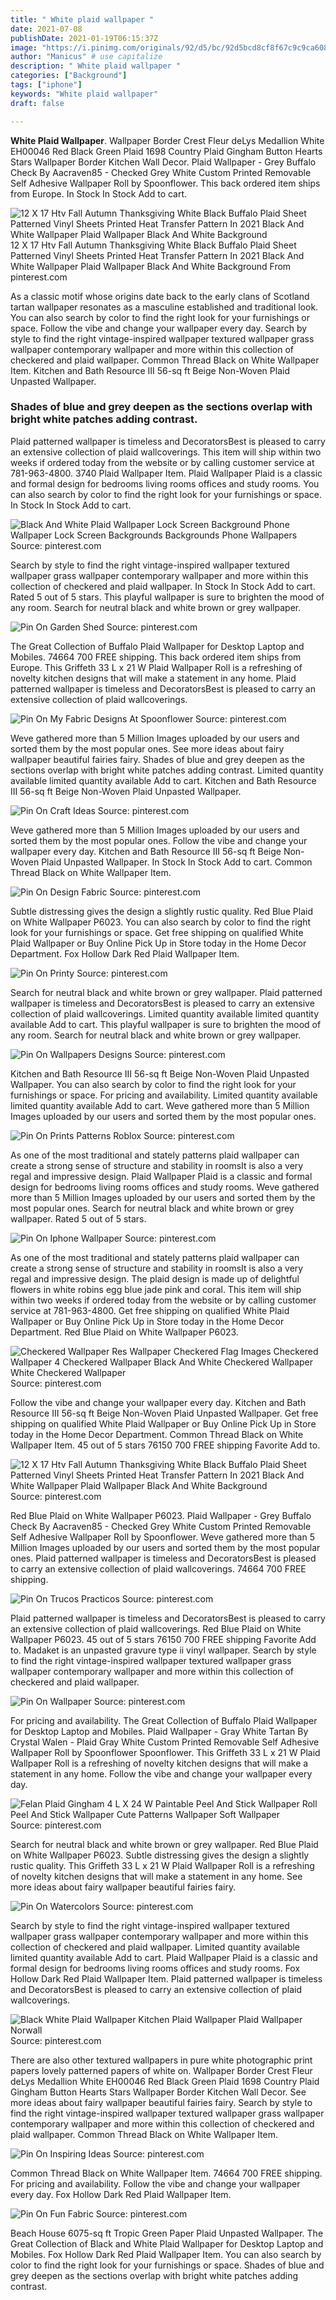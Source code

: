 ```yaml
---
title: " White plaid wallpaper "
date: 2021-07-08
publishDate: 2021-01-19T06:15:37Z
image: "https://i.pinimg.com/originals/92/d5/bc/92d5bcd8cf8f67c9c9ca608b71a61a1c.png"
author: "Manicus" # use capitalize
description: " White plaid wallpaper "
categories: ["Background"]
tags: ["iphone"]
keywords: "White plaid wallpaper"
draft: false

---
```



**White Plaid Wallpaper**. Wallpaper Border Crest Fleur deLys Medallion White EH00046 Red Black Green Plaid 1698 Country Plaid Gingham Button Hearts Stars Wallpaper Border Kitchen Wall Decor. Plaid Wallpaper - Grey Buffalo Check By Aacraven85 - Checked Grey White Custom Printed Removable Self Adhesive Wallpaper Roll by Spoonflower. This back ordered item ships from Europe. In Stock In Stock Add to cart.

![12 X 17 Htv Fall Autumn Thanksgiving White Black Buffalo Plaid Sheet Patterned Vinyl Sheets Printed Heat Transfer Pattern In 2021 Black And White Wallpaper Plaid Wallpaper Black And White Background](https://i.pinimg.com/originals/cf/63/2e/cf632e52ed77d567cf8f8c3ce28f0fdf.jpg "12 X 17 Htv Fall Autumn Thanksgiving White Black Buffalo Plaid Sheet Patterned Vinyl Sheets Printed Heat Transfer Pattern In 2021 Black And White Wallpaper Plaid Wallpaper Black And White Background")
12 X 17 Htv Fall Autumn Thanksgiving White Black Buffalo Plaid Sheet Patterned Vinyl Sheets Printed Heat Transfer Pattern In 2021 Black And White Wallpaper Plaid Wallpaper Black And White Background From pinterest.com


As a classic motif whose origins date back to the early clans of Scotland tartan wallpaper resonates as a masculine established and traditional look. You can also search by color to find the right look for your furnishings or space. Follow the vibe and change your wallpaper every day. Search by style to find the right vintage-inspired wallpaper textured wallpaper grass wallpaper contemporary wallpaper and more within this collection of checkered and plaid wallpaper. Common Thread Black on White Wallpaper Item. Kitchen and Bath Resource III 56-sq ft Beige Non-Woven Plaid Unpasted Wallpaper.

### Shades of blue and grey deepen as the sections overlap with bright white patches adding contrast.

Plaid patterned wallpaper is timeless and DecoratorsBest is pleased to carry an extensive collection of plaid wallcoverings. This item will ship within two weeks if ordered today from the website or by calling customer service at 781-963-4800. 3740 Plaid Wallpaper Item. Plaid Wallpaper Plaid is a classic and formal design for bedrooms living rooms offices and study rooms. You can also search by color to find the right look for your furnishings or space. In Stock In Stock Add to cart.


![Black And White Plaid Wallpaper Lock Screen Background Phone Wallpaper Lock Screen Backgrounds Backgrounds Phone Wallpapers](https://i.pinimg.com/originals/90/22/74/902274a4ac87dbe6f407f5a32510888e.jpg "Black And White Plaid Wallpaper Lock Screen Background Phone Wallpaper Lock Screen Backgrounds Backgrounds Phone Wallpapers")
Source: pinterest.com

Search by style to find the right vintage-inspired wallpaper textured wallpaper grass wallpaper contemporary wallpaper and more within this collection of checkered and plaid wallpaper. In Stock In Stock Add to cart. Rated 5 out of 5 stars. This playful wallpaper is sure to brighten the mood of any room. Search for neutral black and white brown or grey wallpaper.

![Pin On Garden Shed](https://i.pinimg.com/originals/28/99/89/289989fc5314d91be4c58aaab3987858.png "Pin On Garden Shed")
Source: pinterest.com

The Great Collection of Buffalo Plaid Wallpaper for Desktop Laptop and Mobiles. 74664 700 FREE shipping. This back ordered item ships from Europe. This Griffeth 33 L x 21 W Plaid Wallpaper Roll is a refreshing of novelty kitchen designs that will make a statement in any home. Plaid patterned wallpaper is timeless and DecoratorsBest is pleased to carry an extensive collection of plaid wallcoverings.

![Pin On My Fabric Designs At Spoonflower](https://i.pinimg.com/originals/75/da/80/75da80b88e29c08dccab070804d4ba5c.png "Pin On My Fabric Designs At Spoonflower")
Source: pinterest.com

Weve gathered more than 5 Million Images uploaded by our users and sorted them by the most popular ones. See more ideas about fairy wallpaper beautiful fairies fairy. Shades of blue and grey deepen as the sections overlap with bright white patches adding contrast. Limited quantity available limited quantity available Add to cart. Kitchen and Bath Resource III 56-sq ft Beige Non-Woven Plaid Unpasted Wallpaper.

![Pin On Craft Ideas](https://i.pinimg.com/originals/32/75/55/3275552f394b02d8fa6d4c0575eafff5.jpg "Pin On Craft Ideas")
Source: pinterest.com

Weve gathered more than 5 Million Images uploaded by our users and sorted them by the most popular ones. Follow the vibe and change your wallpaper every day. Kitchen and Bath Resource III 56-sq ft Beige Non-Woven Plaid Unpasted Wallpaper. In Stock In Stock Add to cart. Common Thread Black on White Wallpaper Item.

![Pin On Design Fabric](https://i.pinimg.com/236x/b9/7c/9a/b97c9a991ed44d21f57805bad575bc7d--schumacher-print-patterns.jpg "Pin On Design Fabric")
Source: pinterest.com

Subtle distressing gives the design a slightly rustic quality. Red Blue Plaid on White Wallpaper P6023. You can also search by color to find the right look for your furnishings or space. Get free shipping on qualified White Plaid Wallpaper or Buy Online Pick Up in Store today in the Home Decor Department. Fox Hollow Dark Red Plaid Wallpaper Item.

![Pin On Printy](https://i.pinimg.com/736x/6c/91/51/6c9151732ac4a662061acffe8c30aa35.jpg "Pin On Printy")
Source: pinterest.com

Search for neutral black and white brown or grey wallpaper. Plaid patterned wallpaper is timeless and DecoratorsBest is pleased to carry an extensive collection of plaid wallcoverings. Limited quantity available limited quantity available Add to cart. This playful wallpaper is sure to brighten the mood of any room. Search for neutral black and white brown or grey wallpaper.

![Pin On Wallpapers Designs](https://i.pinimg.com/originals/e8/17/93/e81793a54d9f2c5f32b0cd26385a6ff2.jpg "Pin On Wallpapers Designs")
Source: pinterest.com

Kitchen and Bath Resource III 56-sq ft Beige Non-Woven Plaid Unpasted Wallpaper. You can also search by color to find the right look for your furnishings or space. For pricing and availability. Limited quantity available limited quantity available Add to cart. Weve gathered more than 5 Million Images uploaded by our users and sorted them by the most popular ones.

![Pin On Prints Patterns Roblox](https://i.pinimg.com/originals/ca/b2/20/cab220dd22a785236eeefbacd0a1b7f9.png "Pin On Prints Patterns Roblox")
Source: pinterest.com

As one of the most traditional and stately patterns plaid wallpaper can create a strong sense of structure and stability in roomsIt is also a very regal and impressive design. Plaid Wallpaper Plaid is a classic and formal design for bedrooms living rooms offices and study rooms. Weve gathered more than 5 Million Images uploaded by our users and sorted them by the most popular ones. Search for neutral black and white brown or grey wallpaper. Rated 5 out of 5 stars.

![Pin On Iphone Wallpaper](https://i.pinimg.com/originals/79/ae/55/79ae559212195524ba017efb04b8cdf1.jpg "Pin On Iphone Wallpaper")
Source: pinterest.com

As one of the most traditional and stately patterns plaid wallpaper can create a strong sense of structure and stability in roomsIt is also a very regal and impressive design. The plaid design is made up of delightful flowers in white robins egg blue jade pink and coral. This item will ship within two weeks if ordered today from the website or by calling customer service at 781-963-4800. Get free shipping on qualified White Plaid Wallpaper or Buy Online Pick Up in Store today in the Home Decor Department. Red Blue Plaid on White Wallpaper P6023.

![Checkered Wallpaper Res Wallpaper Checkered Flag Images Checkered Wallpaper 4 Checkered Wallpaper Black And White Checkered Wallpaper White Checkered Wallpaper](https://i.pinimg.com/originals/a1/4f/05/a14f0540e6244a08e3da283fe6201666.jpg "Checkered Wallpaper Res Wallpaper Checkered Flag Images Checkered Wallpaper 4 Checkered Wallpaper Black And White Checkered Wallpaper White Checkered Wallpaper")
Source: pinterest.com

Follow the vibe and change your wallpaper every day. Kitchen and Bath Resource III 56-sq ft Beige Non-Woven Plaid Unpasted Wallpaper. Get free shipping on qualified White Plaid Wallpaper or Buy Online Pick Up in Store today in the Home Decor Department. Common Thread Black on White Wallpaper Item. 45 out of 5 stars 76150 700 FREE shipping Favorite Add to.

![12 X 17 Htv Fall Autumn Thanksgiving White Black Buffalo Plaid Sheet Patterned Vinyl Sheets Printed Heat Transfer Pattern In 2021 Black And White Wallpaper Plaid Wallpaper Black And White Background](https://i.pinimg.com/originals/cf/63/2e/cf632e52ed77d567cf8f8c3ce28f0fdf.jpg "12 X 17 Htv Fall Autumn Thanksgiving White Black Buffalo Plaid Sheet Patterned Vinyl Sheets Printed Heat Transfer Pattern In 2021 Black And White Wallpaper Plaid Wallpaper Black And White Background")
Source: pinterest.com

Red Blue Plaid on White Wallpaper P6023. Plaid Wallpaper - Grey Buffalo Check By Aacraven85 - Checked Grey White Custom Printed Removable Self Adhesive Wallpaper Roll by Spoonflower. Weve gathered more than 5 Million Images uploaded by our users and sorted them by the most popular ones. Plaid patterned wallpaper is timeless and DecoratorsBest is pleased to carry an extensive collection of plaid wallcoverings. 74664 700 FREE shipping.

![Pin On Trucos Practicos](https://i.pinimg.com/736x/1f/5a/d5/1f5ad5febc00c19cd5f84e4d5aa09ff4.jpg "Pin On Trucos Practicos")
Source: pinterest.com

Plaid patterned wallpaper is timeless and DecoratorsBest is pleased to carry an extensive collection of plaid wallcoverings. Red Blue Plaid on White Wallpaper P6023. 45 out of 5 stars 76150 700 FREE shipping Favorite Add to. Madaket is an unpasted gravure type ii vinyl wallpaper. Search by style to find the right vintage-inspired wallpaper textured wallpaper grass wallpaper contemporary wallpaper and more within this collection of checkered and plaid wallpaper.

![Pin On Wallpaper](https://i.pinimg.com/originals/f0/b1/66/f0b1669ee2ee6fd9f568a4fd72b31f74.jpg "Pin On Wallpaper")
Source: pinterest.com

For pricing and availability. The Great Collection of Buffalo Plaid Wallpaper for Desktop Laptop and Mobiles. Plaid Wallpaper - Gray White Tartan By Crystal Walen - Plaid Gray White Custom Printed Removable Self Adhesive Wallpaper Roll by Spoonflower Spoonflower. This Griffeth 33 L x 21 W Plaid Wallpaper Roll is a refreshing of novelty kitchen designs that will make a statement in any home. Follow the vibe and change your wallpaper every day.

![Felan Plaid Gingham 4 L X 24 W Paintable Peel And Stick Wallpaper Roll Peel And Stick Wallpaper Cute Patterns Wallpaper Soft Wallpaper](https://i.pinimg.com/originals/e0/ae/bc/e0aebcf5c66f0ad9e613abcdd24914be.jpg "Felan Plaid Gingham 4 L X 24 W Paintable Peel And Stick Wallpaper Roll Peel And Stick Wallpaper Cute Patterns Wallpaper Soft Wallpaper")
Source: pinterest.com

Search for neutral black and white brown or grey wallpaper. Red Blue Plaid on White Wallpaper P6023. Subtle distressing gives the design a slightly rustic quality. This Griffeth 33 L x 21 W Plaid Wallpaper Roll is a refreshing of novelty kitchen designs that will make a statement in any home. See more ideas about fairy wallpaper beautiful fairies fairy.

![Pin On Watercolors](https://i.pinimg.com/736x/3b/03/b4/3b03b467ef9e8ce3966755f60bf13ec7.jpg "Pin On Watercolors")
Source: pinterest.com

Search by style to find the right vintage-inspired wallpaper textured wallpaper grass wallpaper contemporary wallpaper and more within this collection of checkered and plaid wallpaper. Limited quantity available limited quantity available Add to cart. Plaid Wallpaper Plaid is a classic and formal design for bedrooms living rooms offices and study rooms. Fox Hollow Dark Red Plaid Wallpaper Item. Plaid patterned wallpaper is timeless and DecoratorsBest is pleased to carry an extensive collection of plaid wallcoverings.

![Black White Plaid Wallpaper Kitchen Plaid Wallpaper Plaid Wallpaper Norwall](https://i.pinimg.com/originals/c8/0a/61/c80a617cd175cc4a22101bf979f94168.jpg "Black White Plaid Wallpaper Kitchen Plaid Wallpaper Plaid Wallpaper Norwall")
Source: pinterest.com

There are also other textured wallpapers in pure white photographic print papers lovely patterned papers of white on. Wallpaper Border Crest Fleur deLys Medallion White EH00046 Red Black Green Plaid 1698 Country Plaid Gingham Button Hearts Stars Wallpaper Border Kitchen Wall Decor. See more ideas about fairy wallpaper beautiful fairies fairy. Search by style to find the right vintage-inspired wallpaper textured wallpaper grass wallpaper contemporary wallpaper and more within this collection of checkered and plaid wallpaper. Common Thread Black on White Wallpaper Item.

![Pin On Inspiring Ideas](https://i.pinimg.com/originals/3e/12/d7/3e12d78e395dc2be3efebfeb8725ffcf.jpg "Pin On Inspiring Ideas")
Source: pinterest.com

Common Thread Black on White Wallpaper Item. 74664 700 FREE shipping. For pricing and availability. Follow the vibe and change your wallpaper every day. Fox Hollow Dark Red Plaid Wallpaper Item.

![Pin On Fun Fabric](https://i.pinimg.com/originals/92/d5/bc/92d5bcd8cf8f67c9c9ca608b71a61a1c.png "Pin On Fun Fabric")
Source: pinterest.com

Beach House 6075-sq ft Tropic Green Paper Plaid Unpasted Wallpaper. The Great Collection of Black and White Plaid Wallpaper for Desktop Laptop and Mobiles. Fox Hollow Dark Red Plaid Wallpaper Item. You can also search by color to find the right look for your furnishings or space. Shades of blue and grey deepen as the sections overlap with bright white patches adding contrast.

